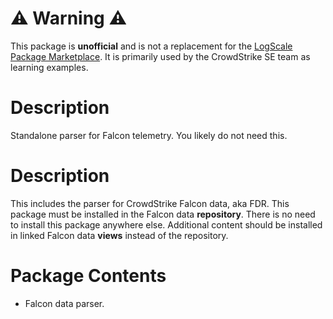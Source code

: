 # :warning: Warning :warning:

This package is **unofficial** and is not a replacement for the [LogScale Package Marketplace](https://library.humio.com/humio-server/packages-marketplace.html). It is primarily used by the CrowdStrike SE team as learning examples. 

# Description

Standalone parser for Falcon telemetry. You likely do not need this.   

# Description

This includes the parser for CrowdStrike Falcon data, aka FDR. This package must be installed in the Falcon data **repository**. There is no need to install this package anywhere else. Additional content should be installed in linked Falcon data **views** instead of the repository.

# Package Contents

* Falcon data parser.  
